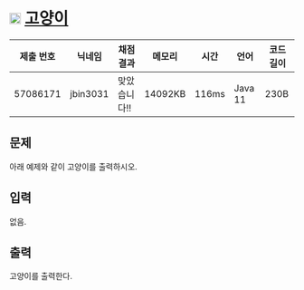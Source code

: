 # <img width="20px"  src="https://d2gd6pc034wcta.cloudfront.net/tier/1.svg" class="solvedac-tier"> [고양이](https://www.acmicpc.net/problem/10171) 

| 제출 번호 | 닉네임 | 채점 결과 | 메모리 | 시간 | 언어 | 코드 길이 |
|---|---|---|---|---|---|---|
|57086171|jbin3031|맞았습니다!! |14092KB|116ms|Java 11|230B|

## 문제
<p>아래 예제와 같이 고양이를 출력하시오.</p>

## 입력
<p>없음.</p>

## 출력
<p>고양이를 출력한다.</p>

